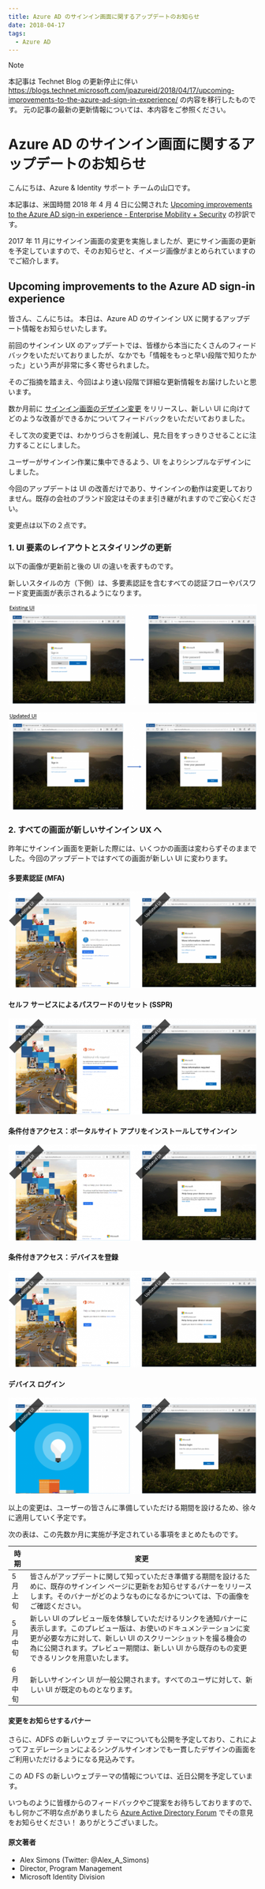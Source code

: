 ```yaml
---
title: Azure AD のサインイン画面に関するアップデートのお知らせ
date: 2018-04-17
tags:
  - Azure AD
---
```


> [!NOTE]
> 本記事は Technet Blog の更新停止に伴い https://blogs.technet.microsoft.com/jpazureid/2018/04/17/upcoming-improvements-to-the-azure-ad-sign-in-experience/ の内容を移行したものです。
> 元の記事の最新の更新情報については、本内容をご参照ください。

# Azure AD のサインイン画面に関するアップデートのお知らせ

こんにちは、Azure & Identity サポート チームの山口です。

本記事は、米国時間 2018 年 4 月 4 日に公開された [Upcoming improvements to the Azure AD sign-in experience - Enterprise Mobility + Security](https://cloudblogs.microsoft.com/enterprisemobility/2018/04/04/upcoming-improvements-to-the-azure-ad-sign-in-experience/) の抄訳です。

2017 年 11 月にサインイン画面の変更を実施しましたが、更にサイン画面の更新を予定していますので、そのお知らせと、イメージ画像がまとめられていますのでご紹介します。

## Upcoming improvements to the Azure AD sign-in experience

皆さん、こんにちは。
本日は、Azure AD のサインイン UX に関するアップデート情報をお知らせいたします。

前回のサインイン UX のアップデートでは、皆様から本当にたくさんのフィードバックをいただいておりましたが、なかでも「情報をもっと早い段階で知りたかった」という声が非常に多く寄せられました。

そのご指摘を踏まえ、今回はより速い段階で詳細な更新情報をお届けしたいと思います。

数か月前に [サインイン画面のデザイン変更](https://cloudblogs.microsoft.com/enterprisemobility/2017/08/02/the-new-azure-ad-signin-experience-is-now-in-public-preview/) をリリースし、新しい UI に向けてどのような改善ができるかについてフィードバックをいただいておりました。

そして次の変更では、わかりづらさを削減し、見た目をすっきりさせることに注力することにしました。

ユーザーがサインイン作業に集中できるよう、UI をよりシンプルなデザインにしました。

今回のアップデートは UI の改善だけであり、サインインの動作は変更しておりません。既存の会社のブランド設定はそのまま引き継がれますのでご安心ください。

変更点は以下の２点です。

### 1. UI 要素のレイアウトとスタイリングの更新

以下の画像が更新前と後の UI の違いを表すものです。

新しいスタイルの方（下側）は、多要素認証を含むすべての認証フローやパスワード変更画面が表示されるようになります。

![](./azure-ad-sign-in-experience/Existing-UI-1024x410-1024x410.png)

![](./azure-ad-sign-in-experience/New-UI-1024x402-1024x402.png)

### 2. すべての画面が新しいサインイン UX へ

昨年にサインイン画面を更新した際には、いくつかの画面は変わらずそのままでした。今回のアップデートではすべての画面が新しい UI に変わります。

#### 多要素認証 (MFA)

![](./azure-ad-sign-in-experience/MFA-1024x396-1024x396.png)

#### セルフ サービスによるパスワードのリセット (SSPR)

![](./azure-ad-sign-in-experience/SSPR-1024x395-1024x395.png)

#### 条件付きアクセス：ポータルサイト アプリをインストールしてサインイン

![](./azure-ad-sign-in-experience/CA-app-install-1024x395-1024x395.png)

#### 条件付きアクセス：デバイスを登録

![](./azure-ad-sign-in-experience/CA-register-device-1024x397-1024x397.png)

#### デバイス ログイン

![](./azure-ad-sign-in-experience/Device-login-1024x396-1024x396.png)

以上の変更は、ユーザーの皆さんに準備していただける期間を設けるため、徐々に適用していく予定です。

次の表は、この先数か月に実施が予定されている事項をまとめたものです。

|時期 |変更 |
|----|----|
|5 月上旬 |皆さんがアップデートに関して知っていただき準備する期間を設けるために、既存のサインイン ページに更新をお知らせするバナーをリリースします。そのバナーがどのようなものになるかについては、下の画像をご確認ください。|
|5 月中旬 |新しい UI のプレビュー版を体験していただけるリンクを通知バナーに表示します。このプレビュー版は、お使いのドキュメンテーションに変更が必要な方に対して、新しい UI のスクリーンショットを撮る機会の為に公開されます。プレビュー期間は、新しい UI から既存のもの変更できるリンクを用意いたします。 |
|6 月中旬 |新しいサインイン UI が一般公開されます。すべてのユーザに対して、新しい UI が既定のものとなります。 |

#### 変更をお知らせするバナー

さらに、ADFS の新しいウェブ テーマについても公開を予定しており、これによってフェデレーションによるシングルサインオンでも一貫したデザインの画面をご利用いただけるようになる見込みです。

この AD FS の新しいウェブテーマの情報については、近日公開を予定しています。

いつものように皆様からのフィードバックやご提案をお待ちしておりますので、もし何かご不明な点がありましたら [Azure Active Directory Forum](https://aka.ms/Sws1ht) でその意見をお知らせください！
ありがとうございました。

#### 原文著者

- Alex Simons (Twitter: @Alex_A_Simons)
- Director, Program Management
- Microsoft Identity Division


